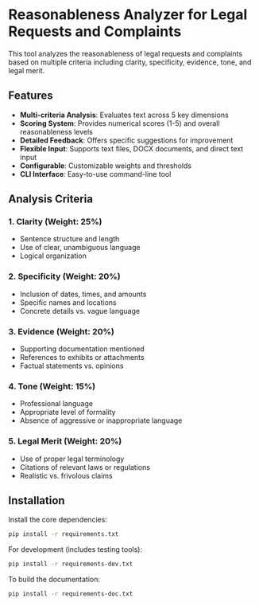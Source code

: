 # Reasonableness Analyzer for Legal Requests and Complaints

This tool analyzes the reasonableness of legal requests and complaints based on multiple criteria including clarity, specificity, evidence, tone, and legal merit.

## Features

- **Multi-criteria Analysis**: Evaluates text across 5 key dimensions
- **Scoring System**: Provides numerical scores (1-5) and overall reasonableness levels
- **Detailed Feedback**: Offers specific suggestions for improvement
- **Flexible Input**: Supports text files, DOCX documents, and direct text input
- **Configurable**: Customizable weights and thresholds
- **CLI Interface**: Easy-to-use command-line tool

## Analysis Criteria

### 1. Clarity (Weight: 25%)
- Sentence structure and length
- Use of clear, unambiguous language
- Logical organization

### 2. Specificity (Weight: 20%)
- Inclusion of dates, times, and amounts
- Specific names and locations
- Concrete details vs. vague language

### 3. Evidence (Weight: 20%)
- Supporting documentation mentioned
- References to exhibits or attachments
- Factual statements vs. opinions

### 4. Tone (Weight: 15%)
- Professional language
- Appropriate level of formality
- Absence of aggressive or inappropriate language

### 5. Legal Merit (Weight: 20%)
- Use of proper legal terminology
- Citations of relevant laws or regulations
- Realistic vs. frivolous claims

## Installation

Install the core dependencies:

```bash
pip install -r requirements.txt
```

For development (includes testing tools):

```bash
pip install -r requirements-dev.txt
```

To build the documentation:

```bash
pip install -r requirements-doc.txt
```
